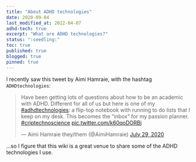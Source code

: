 ```yaml
---
title: "About ADHD technologies"
date: 2020-09-04 
last_modified_at: 2022-04-07
adhd-tech: true
excerpt: "What are ADHD technologies?"  
status: ":seedling:"  
toc: true  
published: true  
blogged: true
pinned: true
---
```


I recently saw this tweet by Aimi Hamraie, with the hashtag `ADHDtechnologies`:

<blockquote class="twitter-tweet"><p lang="en" dir="ltr">Have been getting lots of questions about how to be an academic with ADHD. Different for all of us but here is one of my <a href="https://twitter.com/hashtag/adhdtechnologies?src=hash&amp;ref_src=twsrc%5Etfw">#adhdtechnologies</a>: a flip-top notebook with running to do lists that I keep on my desk. This becomes the “inbox” for my passion planner. <a href="https://twitter.com/hashtag/criptechnoscience?src=hash&amp;ref_src=twsrc%5Etfw">#criptechnoscience</a> <a href="https://t.co/k60qoDORBj">pic.twitter.com/k60qoDORBj</a></p>&mdash; Aimi Hamraie they/them (@AimiHamraie) <a href="https://twitter.com/AimiHamraie/status/1288515883061645314?ref_src=twsrc%5Etfw">July 29, 2020</a></blockquote> <script async src="https://platform.twitter.com/widgets.js" charset="utf-8"></script>  

…so I figure that this wiki is a great venue to share some of the ADHD technologies I use.  